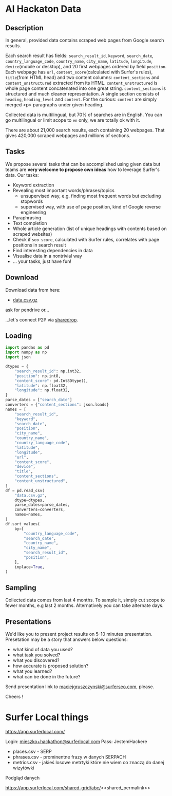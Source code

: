# AI Hackaton Data

## Description
In general, provided data contains scraped web pages from Google search results.

Each search result has fields: `search_result_id`, `keyword`, `search_date`, `country_language_code`, `country_name`, `city_name`, `latitude`, `longitude`, `device`(mobile or desktop), and 20 first webpages ordered by field `position`. Each webpage has `url`, `content_score`(calculated with Surfer's rules), `title`(from HTML head) and two content columns: `content_sections` and `content_unstructured` extracted from its HTML. `content_unstructured` is whole page content concatenated into one great string. `content_sections` is structured and much cleaner representation. A single section consists of `heading`, `heading_level` and `content`. For the curious: `content` are simply merged \<p> paragraphs under given heading.

Collected data is multilingual, but 70% of searches are in English. You can go multilingual or limit scope to `en` only, we are totally ok with it.

There are about 21,000 search results, each containing 20 webpages. That gives 420,000 scraped webpages and millions of sections.

## Tasks
We propose several tasks that can be accomplished using given data but teams are **very welcome to propose own ideas** how to leverage Surfer's data.
Our tasks:
* Keyword extraction
* Revealing most important words/phrases/topics
  * unsupervised way, e.g. finding most frequent words but excluding stopwords
  * supervised way, with use of page position, kind of Google reverse engineering
* Paraphrasing
* Text completion
* Whole article generation (list of unique headings with contents based on scraped websites)
* Check if `seo score`, calculated with Surfer rules, correlates with page positions in search result
* Find interesting dependencies in data
* Visualise data in a nontrivial way
* ... your tasks, just have fun!
  
## Download
Download data from here:

- [data.csv.gz](https://storage.googleapis.com/pwr_hackaton/data.csv.gz)

ask for pendrive or...

...let's connect P2P via [sharedrop](https://www.sharedrop.io/).
## Loading
``` Python
import pandas as pd
import numpy as np
import json

dtypes = {
    "search_result_id": np.int32,
    "position": np.int8,
    "content_score": pd.Int8Dtype(),
    "latitude": np.float32,
    "longitude": np.float32,
}
parse_dates = ["search_date"]
converters = {"content_sections": json.loads}
names = [
    "search_result_id",
    "keyword",
    "search_date",
    "position",
    "city_name",
    "country_name",
    "country_language_code",
    "latitude",
    "longitude",
    "url",
    "content_score",
    "device",
    "title",
    "content_sections",
    "content_unstructured",
]
df = pd.read_csv(
    "data.csv.gz",
    dtype=dtypes,
    parse_dates=parse_dates,
    converters=converters,
    names=names,
)
df.sort_values(
    by=[
        "country_language_code",
        "search_date",
        "country_name",
        "city_name",
        "search_result_id",
        "position",
    ],
    inplace=True,
)
```
## Sampling
Collected data comes from last 4 months. To sample it, simply cut scope to fewer months, e.g last 2 months. Alternatively you can take alternate days.

## Presentations
We'd like you to present project results on 5-10 minutes presentation. Presetation may be a story that answers below questions:
- what kind of data you used?
- what task you solved?
- what you discovered?
- how accurate is proposed solution?
- what you learned?
- what can be done in the future?
  
Send presentation link to maciejgruszczynski@surferseo.com, please.

Cheers !

# Surfer Local things

https://app.surferlocal.com/

Login: mieszko+hackathon@surferlocal.com
Pass: JestemHackere

- places.csv - SERP
- phrases.csv - prominentne frazy w danych SERPACH
- metrics.csv - jakieś losowe metrtyki które nie wiem co znaczą do danej wizytówki

Podgląd danych

https://app.surferlocal.com/shared-grid/abc/<<shared_permalink>>
